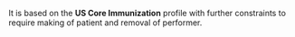 It is based on the **US Core Immunization** profile with further constraints to require making of patient and removal of performer.
